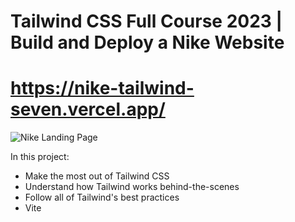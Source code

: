 # Tailwind CSS Full Course 2023 | Build and Deploy a Nike Website
# https://nike-tailwind-seven.vercel.app/

![Nike Landing Page](https://i.ibb.co/pxzMGb4/Thumbnail-2.png)

In this project:
- Make the most out of Tailwind CSS
- Understand how Tailwind works behind-the-scenes
- Follow all of Tailwind's best practices
- Vite

